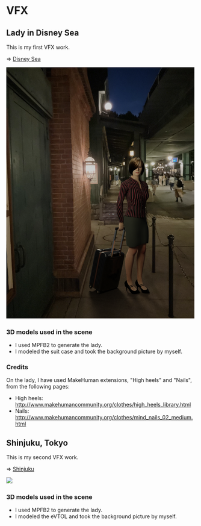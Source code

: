 # VFX

## Lady in Disney Sea

This is my first VFX work.

=> [Disney Sea](./DisneySea)
  
<img src="DisneySea/disneysea_lady.png" width=500>

### 3D models used in the scene

- I used MPFB2 to generate the lady.
- I modeled the suit case and took the background picture by myself.

### Credits

On the lady, I have used MakeHuman extensions, "High heels" and "Nails", from the following pages:

- High heels: http://www.makehumancommunity.org/clothes/high_heels_library.html
- Nails: http://www.makehumancommunity.org/clothes/mind_nails_02_medium.html

## Shinjuku, Tokyo

This is my second VFX work.

=> [Shinjuku](./Shinjuku)
  
<img src="Shinjuku/shinjuku.png" width=700>

### 3D models used in the scene

- I used MPFB2 to generate the lady.
- I modeled the eVTOL and took the background picture by myself.
